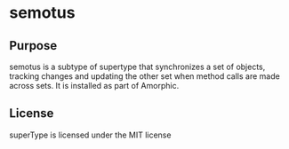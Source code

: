 # semotus
## Purpose
semotus is a subtype of supertype that synchronizes a set of objects,
tracking changes and updating the other set when method calls
are made across sets.  It is installed as part of Amorphic.

## License

superType is licensed under the MIT license



